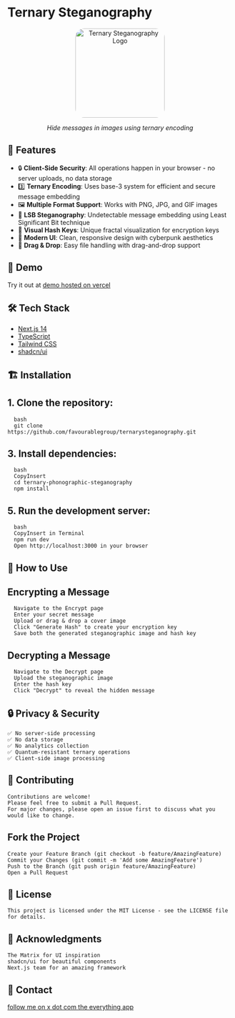 # Ternary Steganography

<div align="center"><img src="https://favourable.group/wp-content/uploads/2023/08/page_loader_small_cropped.gif" alt="Ternary Steganography Logo" width="200" style="border-radius: 20px; overflow: hidden; display: block;" /><p><em>Hide messages in images using ternary encoding</em></p></div>



## 🌟 Features

- 🔒 **Client-Side Security**: All operations happen in your browser - no server uploads, no data storage
- 3️⃣ **Ternary Encoding**: Uses base-3 system for efficient and secure message embedding
- 🖼️ **Multiple Format Support**: Works with PNG, JPG, and GIF images
- 🎯 **LSB Steganography**: Undetectable message embedding using Least Significant Bit technique
- 🔑 **Visual Hash Keys**: Unique fractal visualization for encryption keys
- 🎨 **Modern UI**: Clean, responsive design with cyberpunk aesthetics
- 📱 **Drag & Drop**: Easy file handling with drag-and-drop support

## 🚀 Demo

Try it out at [demo hosted on vercel](https://ternarysteganography.vercel.app/)

## 🛠️ Tech Stack

- [Next.js 14](https://nextjs.org/)
- [TypeScript](https://www.typescriptlang.org/)
- [Tailwind CSS](https://tailwindcss.com/)
- [shadcn/ui](https://ui.shadcn.com/)

## 🏗️ Installation

## 1. Clone the repository:
      bash
      git clone https://github.com/favourablegroup/ternarysteganography.git

## 3. Install dependencies:
      bash
      CopyInsert
      cd ternary-phonographic-steganography
      npm install

## 5. Run the development server:
      bash
      CopyInsert in Terminal
      npm run dev
      Open http://localhost:3000 in your browser

## 📖 How to Use

## Encrypting a Message
      Navigate to the Encrypt page
      Enter your secret message
      Upload or drag & drop a cover image
      Click "Generate Hash" to create your encryption key
      Save both the generated steganographic image and hash key

## Decrypting a Message
      Navigate to the Decrypt page
      Upload the steganographic image
      Enter the hash key
      Click "Decrypt" to reveal the hidden message


## 🔒 Privacy & Security
    ✅ No server-side processing
    ✅ No data storage
    ✅ No analytics collection
    ✅ Quantum-resistant ternary operations
    ✅ Client-side image processing


## 🤝 Contributing
    Contributions are welcome! 
    Please feel free to submit a Pull Request. 
    For major changes, please open an issue first to discuss what you would like to change.

## Fork the Project
    Create your Feature Branch (git checkout -b feature/AmazingFeature)
    Commit your Changes (git commit -m 'Add some AmazingFeature')
    Push to the Branch (git push origin feature/AmazingFeature)
    Open a Pull Request

## 📝 License
    This project is licensed under the MIT License - see the LICENSE file for details.

## 🙏 Acknowledgments
    The Matrix for UI inspiration
    shadcn/ui for beautiful components
    Next.js team for an amazing framework
## 📧 Contact
[follow me on x dot com the everything app](https://x.com/fractalfinances)
